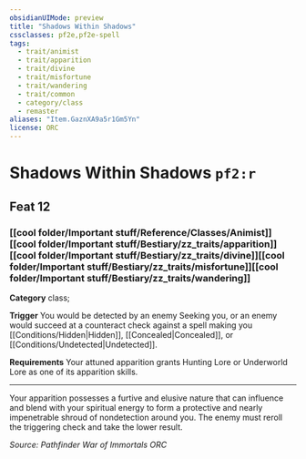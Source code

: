 ```yaml
---
obsidianUIMode: preview
title: "Shadows Within Shadows"
cssclasses: pf2e,pf2e-spell
tags:
  - trait/animist
  - trait/apparition
  - trait/divine
  - trait/misfortune
  - trait/wandering
  - trait/common
  - category/class
  - remaster
aliases: "Item.GaznXA9a5r1Gm5Yn"
license: ORC
---
```

# Shadows Within Shadows `pf2:r`
## Feat 12
### [[cool folder/Important stuff/Reference/Classes/Animist]][[cool folder/Important stuff/Bestiary/zz_traits/apparition]][[cool folder/Important stuff/Bestiary/zz_traits/divine]][[cool folder/Important stuff/Bestiary/zz_traits/misfortune]][[cool folder/Important stuff/Bestiary/zz_traits/wandering]]

**Category** class; 




**Trigger** You would be detected by an enemy Seeking you, or an enemy would succeed at a counteract check against a spell making you [[Conditions/Hidden|Hidden]], [[Concealed|Concealed]], or [[Conditions/Undetected|Undetected]].

**Requirements** Your attuned apparition grants Hunting Lore or Underworld Lore as one of its apparition skills.

* * *

Your apparition possesses a furtive and elusive nature that can influence and blend with your spiritual energy to form a protective and nearly impenetrable shroud of nondetection around you. The enemy must reroll the triggering check and take the lower result.

*Source: Pathfinder War of Immortals*
*ORC*